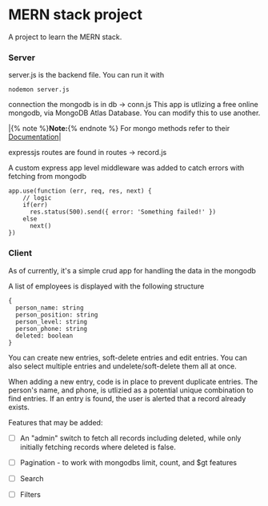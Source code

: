 # MERN stack project

A project to learn the MERN stack.

### Server
server.js is the backend file.
You can run it with 
```
nodemon server.js
```

connection the mongodb is in db -> conn.js
This app is utlizing a free online mongodb, via MongoDB Atlas Database. You can modify this to use another.



|{% note %}**Note:**{% endnote %} For mongo methods refer to their [Documentation](https://docs.mongodb.com/manual/reference/method/)|


expressjs routes are found in routes -> record.js

A custom express app level middleware was added to catch errors with fetching from mongodb
```
app.use(function (err, req, res, next) {
    // logic
    if(err)
      res.status(500).send({ error: 'Something failed!' })
    else
      next()
})
```

### Client

As of currently, it's a simple crud app for handling the data in the mongodb

A list of employees is displayed with the following structure
```
{
  person_name: string
  person_position: string
  person_level: string
  person_phone: string
  deleted: boolean
}
```

You can create new entries, soft-delete entries and edit entries. You can also select multiple entries and undelete/soft-delete them all at once.

When adding a new entry, code is in place to prevent duplicate entries. The person's name, and phone, is utlizied as a potential unique combination to find entries.
If an entry is found, the user is alerted that a record already exists.

Features that may be added:
  - [ ] An "admin" switch to fetch all records including deleted, while only initially fetching records where deleted is false.
  - [ ] Pagination - to work with mongodbs limit, count, and $gt features
  - [ ] Search
  - [ ] Filters
  
